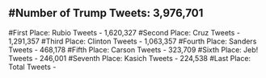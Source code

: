 #Number of Trump Tweets: 3,976,701
---
#First Place: Rubio Tweets - 1,620,327
#Second Place: Cruz Tweets - 1,291,357
#Third Place: Clinton Tweets - 1,063,357
#Fourth Place: Sanders Tweets - 468,178
#Fifth Place: Carson Tweets - 323,709
#Sixth Place: Jeb! Tweets - 246,001
#Seventh Place: Kasich Tweets - 224,538
#Last Place: Total Tweets -  
